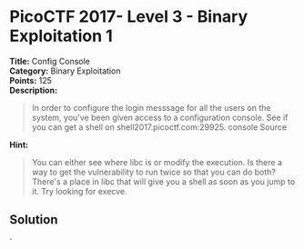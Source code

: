 # PicoCTF 2017- Level 3 - Binary Exploitation 1

**Title:** Config Console  
**Category:** Binary Exploitation  
**Points:** 125  
**Description:**

>In order to configure the login messsage for all the users on the system, you've been given access to a configuration console. See if you can get a shell on shell2017.picoctf.com:29925. console Source  

**Hint:**

>You can either see where libc is or modify the execution. Is there a way to get the vulnerability to run twice so that you can do both?  
>There's a place in libc that will give you a shell as soon as you jump to it. Try looking for execve.  

## Solution
`